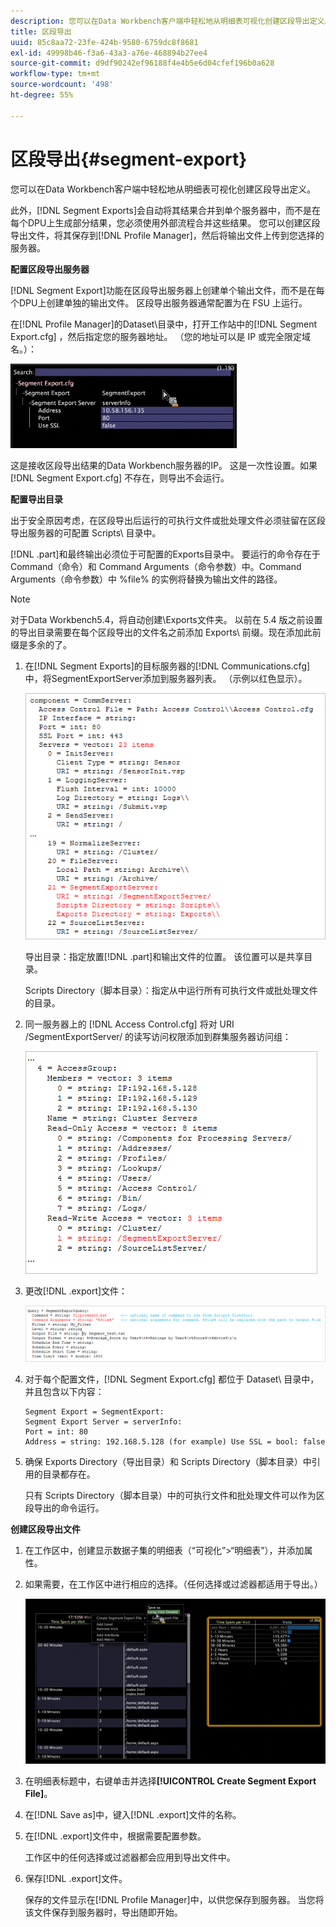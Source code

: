 ```yaml
---
description: 您可以在Data Workbench客户端中轻松地从明细表可视化创建区段导出定义。
title: 区段导出
uuid: 85c8aa72-23fe-424b-9580-6759dc8f8681
exl-id: 49998b46-f3a6-43a3-a76e-468894b27ee4
source-git-commit: d9df90242ef96188f4e4b5e6d04cfef196b0a628
workflow-type: tm+mt
source-wordcount: '498'
ht-degree: 55%

---
```


# 区段导出{#segment-export}

您可以在Data Workbench客户端中轻松地从明细表可视化创建区段导出定义。

此外，[!DNL Segment Exports]会自动将其结果合并到单个服务器中，而不是在每个DPU上生成部分结果，您必须使用外部流程合并这些结果。 您可以创建区段导出文件，将其保存到[!DNL Profile Manager]，然后将输出文件上传到您选择的服务器。

**配置区段导出服务器**

[!DNL Segment Export]功能在区段导出服务器上创建单个输出文件，而不是在每个DPU上创建单独的输出文件。 区段导出服务器通常配置为在 FSU 上运行。

在[!DNL Profile Manager]的Dataset\目录中，打开工作站中的[!DNL Segment Export.cfg] ，然后指定您的服务器地址。 （您的地址可以是 IP 或完全限定域名。）：

![](assets/segment_export_cfg.png)

这是接收区段导出结果的Data Workbench服务器的IP。 这是一次性设置。如果 [!DNL Segment Export.cfg] 不存在，则导出不会运行。

**配置导出目录**

出于安全原因考虑，在区段导出后运行的可执行文件或批处理文件必须驻留在区段导出服务器的可配置 Scripts\ 目录中。

[!DNL .part]和最终输出必须位于可配置的Exports目录中。 要运行的命令存在于 Command（命令）和 Command Arguments（命令参数）中。Command Arguments（命令参数）中 %file% 的实例将替换为输出文件的路径。

>[!NOTE]
>
>对于Data Workbench5.4，将自动创建\Exports文件夹。 以前在 5.4 版之前设置的导出目录需要在每个区段导出的文件名之前添加 Exports\ 前缀。现在添加此前缀是多余的了。

1. 在[!DNL Segment Exports]的目标服务器的[!DNL Communications.cfg]中，将SegmentExportServer添加到服务器列表。 （示例以红色显示）。

   ![](assets/communications_cfg_example.png)

   导出目录：指定放置[!DNL .part]和输出文件的位置。 该位置可以是共享目录。

   Scripts Directory（脚本目录）：指定从中运行所有可执行文件或批处理文件的目录。

1. 同一服务器上的 [!DNL Access Control.cfg] 将对 URI /SegmentExportServer/ 的读写访问权限添加到群集服务器访问组：

   ![](assets/accesscontrol_cfg_example.png)

1. 更改[!DNL .export]文件：

   ![](assets/segment_export_query_example.png)

1. 对于每个配置文件，[!DNL Segment Export.cfg] 都位于 Dataset\ 目录中，并且包含以下内容：

   ```
   Segment Export = SegmentExport:
   Segment Export Server = serverInfo:
   Port = int: 80
   Address = string: 192.168.5.128 (for example) Use SSL = bool: false
   ```

1. 确保 Exports Directory（导出目录）和 Scripts Directory（脚本目录）中引用的目录都存在。

   只有 Scripts Directory（脚本目录）中的可执行文件和批处理文件可以作为区段导出的命令运行。

**创建区段导出文件**

1. 在工作区中，创建显示数据子集的明细表（“可视化”>“明细表”），并添加属性。
1. 如果需要，在工作区中进行相应的选择。（任何选择或过滤器都适用于导出。）

   ![](assets/create_segment_export_file.png)

1. 在明细表标题中，右键单击并选择&#x200B;**[!UICONTROL Create Segment Export File]**。
1. 在[!DNL Save as]中，键入[!DNL .export]文件的名称。
1. 在[!DNL .export]文件中，根据需要配置参数。

   工作区中的任何选择或过滤器都会应用到导出文件中。

1. 保存[!DNL .export]文件。

   保存的文件显示在[!DNL Profile Manager]中，以供您保存到服务器。 当您将该文件保存到服务器时，导出随即开始。
